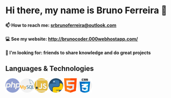 <h1 align="center">Hi there, my name is Bruno Ferreira 👋</h1>

<!--
**brunoferreiracoder/brunoferreiracoder** is a ✨ _special_ ✨ repository because its `README.md` (this file) appears on your GitHub profile.

Here are some ideas to get you started:

- 🔭 I’m currently working on ...
- 🌱 I’m currently learning ...
- 👯 I’m looking to collaborate on ...
- 🤔 I’m looking for help with ...
- 💬 Ask me about ...
- 😄 Pronouns: ...
- ⚡ Fun fact: ...
-->

#### 📫 How to reach me: srbrunoferreira@outlook.com
#### 💻 See my website: http://brunocoder.000webhostapp.com/
####
#### 🤔 I'm looking for: friends to share knowledge and do great projects

## Languages & Technologies
<img align="left" width="45" src="php.png">
<img align="left" width="45" src="mysql.png">
<img align="left" width="45" src="javascript.png">
<img align="left" width="45" src="python.png">
<img align="left" width="45" src="html.png">
<img align="left" width="45" src="css.png">
